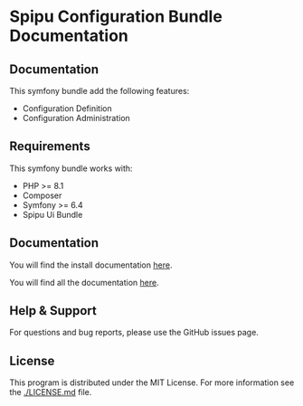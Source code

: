 # Spipu Configuration Bundle Documentation

## Documentation

This symfony bundle add the following features:

* Configuration Definition
* Configuration Administration

## Requirements

This symfony bundle works with:

* PHP >= 8.1
* Composer
* Symfony >= 6.4
* Spipu Ui Bundle

## Documentation

You will find the install documentation [here](./doc/install.md).

You will find all the documentation [here](./doc/README.md).

## Help & Support

For questions and bug reports, please use the GitHub issues page.

## License

This program is distributed under the MIT License. For more information see the [./LICENSE.md](./LICENSE.md) file.
